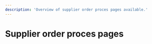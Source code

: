 ```yaml
---
description: 'Overview of supplier order proces pages available.'
---
```


# Supplier order proces pages
